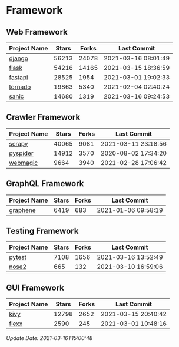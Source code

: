 # Framework

## Web Framework
| Project Name | Stars | Forks | Last Commit |
| ------------ | ----- | ----- | ----------- |
| [django](https://github.com/django/django) | 56213 | 24078 | 2021-03-16 08:01:49 |
| [flask](https://github.com/pallets/flask) | 54216 | 14165 | 2021-03-15 18:36:59 |
| [fastapi](https://github.com/tiangolo/fastapi) | 28525 | 1954 | 2021-03-01 19:02:33 |
| [tornado](https://github.com/tornadoweb/tornado) | 19863 | 5340 | 2021-02-04 02:40:24 |
| [sanic](https://github.com/sanic-org/sanic) | 14680 | 1319 | 2021-03-16 09:24:53 |

## Crawler Framework
| Project Name | Stars | Forks | Last Commit |
| ------------ | ----- | ----- | ----------- |
| [scrapy](https://github.com/scrapy/scrapy) | 40065 | 9081 | 2021-03-11 23:18:56 |
| [pyspider](https://github.com/binux/pyspider) | 14912 | 3570 | 2020-08-02 17:34:20 |
| [webmagic](https://github.com/code4craft/webmagic) | 9664 | 3940 | 2021-02-28 17:06:42 |

## GraphQL Framework
| Project Name | Stars | Forks | Last Commit |
| ------------ | ----- | ----- | ----------- |
| [graphene](https://github.com/graphql-python/graphene) | 6419 | 683 | 2021-01-06 09:58:19 |

## Testing Framework
| Project Name | Stars | Forks | Last Commit |
| ------------ | ----- | ----- | ----------- |
| [pytest](https://github.com/pytest-dev/pytest) | 7108 | 1656 | 2021-03-16 13:52:49 |
| [nose2](https://github.com/nose-devs/nose2) | 665 | 132 | 2021-03-10 16:59:06 |

## GUI Framework
| Project Name | Stars | Forks | Last Commit |
| ------------ | ----- | ----- | ----------- |
| [kivy](https://github.com/kivy/kivy) | 12798 | 2652 | 2021-03-15 20:40:42 |
| [flexx](https://github.com/flexxui/flexx) | 2590 | 245 | 2021-03-01 10:48:16 |

*Update Date: 2021-03-16T15:00:48*